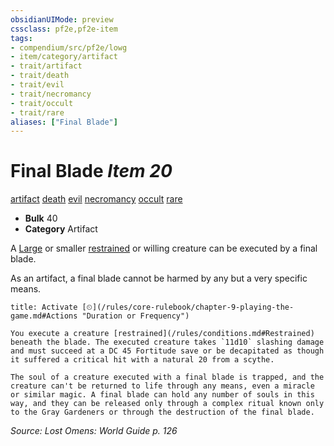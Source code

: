 ```yaml
---
obsidianUIMode: preview
cssclass: pf2e,pf2e-item
tags:
- compendium/src/pf2e/lowg
- item/category/artifact
- trait/artifact
- trait/death
- trait/evil
- trait/necromancy
- trait/occult
- trait/rare
aliases: ["Final Blade"]
---
```

# Final Blade *Item 20*  
[artifact](/rules/traits/artifact-gmg.md)  [death](/rules/traits/death.md)  [evil](/rules/traits/evil.md)  [necromancy](/rules/traits/necromancy.md)  [occult](/rules/traits/occult.md)  [rare](/rules/traits/rare.md)  

- **Bulk** 40
- **Category** Artifact

A [Large](/rules/traits/large-b1.md) or smaller [restrained](/rules/conditions.md#Restrained) or willing creature can be executed by a final blade.

As an artifact, a final blade cannot be harmed by any but a very specific means.

```ad-embed-ability
title: Activate [⏲](/rules/core-rulebook/chapter-9-playing-the-game.md#Actions "Duration or Frequency")

You execute a creature [restrained](/rules/conditions.md#Restrained) beneath the blade. The executed creature takes `11d10` slashing damage and must succeed at a DC 45 Fortitude save or be decapitated as though it suffered a critical hit with a natural 20 from a scythe.

The soul of a creature executed with a final blade is trapped, and the creature can't be returned to life through any means, even a miracle or similar magic. A final blade can hold any number of souls in this way, and they can be released only through a complex ritual known only to the Gray Gardeners or through the destruction of the final blade.
```

*Source: Lost Omens: World Guide p. 126*